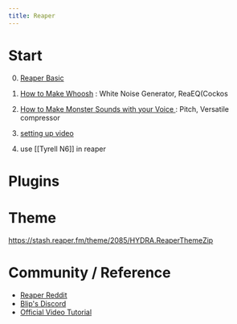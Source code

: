 ```yaml
---
title: Reaper
---
```


# Start
0. [ Reaper Basic ](https://courses.blipsounds.com/
)
1. [ How to Make Whoosh]( https://www.youtube.com/watch?v=Sq9ZnZr1Xqc) : White Noise Generator, ReaEQ(Cockos
2. [How to Make Monster Sounds with your Voice ](https://www.youtube.com/watch?v=7b6D3QQIpX8&t=102s) : Pitch, Versatile compressor

3. [setting up video](https://youtu.be/jB390brow3M)
4. use [[Tyrell N6]] in reaper
# Plugins



# Theme 
https://stash.reaper.fm/theme/2085/HYDRA.ReaperThemeZip



# Community / Reference
- [Reaper Reddit](https://www.reddit.com/r/Reaper/)
- [Blip's Discord](https://discord.com/invite/FQPReyF)
- [Official Video Tutorial ](https://www.reaper.fm/videos.php)